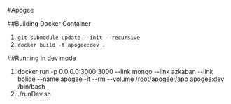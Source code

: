 #Apogee

##Building Docker Container
1. `git submodule update --init --recursive`
2. `docker build -t apogee:dev .`

##Running in dev mode
1. docker run -p 0.0.0.0:3000:3000 --link mongo --link azkaban --link bolide --name apogee -it --rm --volume /root/apogee:/app  apogee:dev /bin/bash
2. ./runDev.sh
